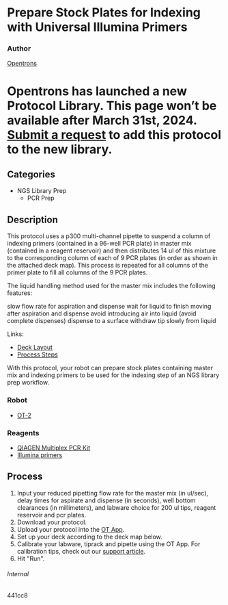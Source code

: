 # Prepare Stock Plates for Indexing with Universal Illumina Primers

### Author
[Opentrons](https://opentrons.com/)


# Opentrons has launched a new Protocol Library. This page won’t be available after March 31st, 2024. [Submit a request](https://docs.google.com/forms/d/e/1FAIpQLSdYYp9QCKow4nn0KlCVsMS3HX0eJ0N9O7-erajKvcpT0lWbSg/viewform) to add this protocol to the new library.

## Categories
* NGS Library Prep
     * PCR Prep

## Description
This protocol uses a p300 multi-channel pipette to suspend a column of indexing primers (contained in a 96-well PCR plate) in master mix (contained in a reagent reservoir) and then distributes 14 ul of this mixture to the corresponding column of each of 9 PCR plates (in order as shown in the attached deck map). This process is repeated for all columns of the primer plate to fill all columns of the 9 PCR plates.

The liquid handling method used for the master mix includes the following features:

slow flow rate for aspiration and dispense
wait for liquid to finish moving after aspiration and dispense
avoid introducing air into liquid (avoid complete dispenses)
dispense to a surface
withdraw tip slowly from liquid

Links:
* [Deck Layout](https://s3.amazonaws.com/pf-upload-01/u-4256/0/2021-04-29/ic13rvh/deck_layout_v2.pdf)
* [Process Steps](https://s3.amazonaws.com/pf-upload-01/u-4256/0/2021-04-29/zs03rlp/Opentrons%20-%20protocol%20development%20Quiagen%20multiplex%20plus%201.pdf)

With this protocol, your robot can prepare stock plates containing master mix and indexing primers to be used for the indexing step of an NGS library prep workflow.

### Robot
* [OT-2](https://opentrons.com/ot-2)

### Reagents
* [QIAGEN Multiplex PCR Kit](https://www.qiagen.com/us/shop/pcr/qiagen-multiplex-pcr-kit/)
* [Illumina primers](https://support.illumina.com/bulletins/2020/06/illumina-adapter-portfolio.html)

## Process
1. Input your reduced pipetting flow rate for the master mix (in ul/sec), delay times for aspirate and dispense (in seconds), well bottom clearances (in millimeters), and labware choice for 200 ul tips, reagent reservoir and pcr plates.
2. Download your protocol.
3. Upload your protocol into the [OT App](https://opentrons.com/ot-app).
4. Set up your deck according to the deck map below.
5. Calibrate your labware, tiprack and pipette using the OT App. For calibration tips, check out our [support article](https://support.opentrons.com/ot-2/getting-started-software-setup/deck-calibration).
6. Hit "Run".

###### Internal
441cc8
